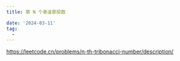 ```yaml
---
title: 第 N 个泰波那契数

date: '2024-03-11'
tag:
  - 
---
```

<https://leetcode.cn/problems/n-th-tribonacci-number/description/>

